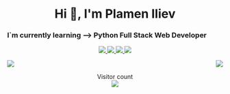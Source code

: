 <h1 align="center">Hi 👋, I'm Plamen Iliev</h1>
<h3>I`m currently learning --> Python Full Stack Web Developer</h3>

<p align="center">
     <a href="http://www.pako.es" target="_new">
     <img src="https://img.icons8.com/pastel-glyph/64/000000/website--v1.png"/>
     </a>
     <a href="https://www.facebook.com/pako.iliev" target="_blank">
    <img src="https://img.icons8.com/external-justicon-lineal-color-justicon/64/000000/external-facebook-social-media-justicon-lineal-color-justicon.png"/>
  </a>
  <a href="https://es.linkedin.com/in/plamen-iliev-b35646201" target="_blank">
    <img src="https://img.icons8.com/external-justicon-lineal-color-justicon/64/000000/external-linkedin-social-media-justicon-lineal-color-justicon.png"/>
  </a>
  <a href="https://instagram.com/pakoiliev" target="_blank">
    <img src="https://img.icons8.com/external-justicon-lineal-color-justicon/64/000000/external-instagram-social-media-justicon-lineal-color-justicon.png"/>
  </a>
  
</p>


<p align="right">
     <img  float="right" src="https://github-readme-stats.vercel.app/api/top-langs/?username=Unconsciousness13&theme=tokyonight&show_icons=true" />
<img align="left" src="https://github-readme-stats.vercel.app/api?username=Unconsciousness13&theme=tokyonight&show_icons=true" />

</p>
<p align="center"> 
  Visitor count<br>
  <img src="https://profile-counter.glitch.me/unconsciousness13/count.svg" />
</p>

